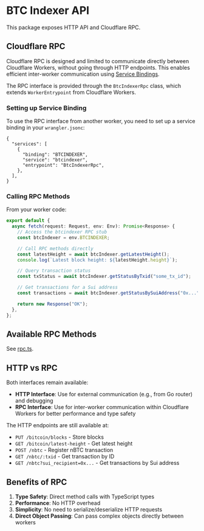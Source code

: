 # BTC Indexer API

This package exposes HTTP API and Cloudflare RPC.

## Cloudflare RPC

Cloudflare RPC is designed and limited to communicate directly between Cloudflare Workers, without going through HTTP endpoints. This enables efficient inter-worker communication using [Service Bindings](https://developers.cloudflare.com/workers/runtime-apis/bindings/service-bindings/rpc/).

The RPC interface is provided through the `BtcIndexerRpc` class, which extends `WorkerEntrypoint` from Cloudflare Workers.

### Setting up Service Binding

To use the RPC interface from another worker, you need to set up a service binding in your `wrangler.jsonc`:

```jsonc
{
  "services": [
    {
      "binding": "BTCINDEXER",
      "service": "btcindexer",
      "entrypoint": "BtcIndexerRpc",
    },
  ],
}
```

### Calling RPC Methods

From your worker code:

```typescript
export default {
  async fetch(request: Request, env: Env): Promise<Response> {
    // Access the btcindexer RPC stub
    const btcIndexer = env.BTCINDEXER;

    // Call RPC methods directly
    const latestHeight = await btcIndexer.getLatestHeight();
    console.log(`Latest block height: ${latestHeight.height}`);

    // Query transaction status
    const txStatus = await btcIndexer.getStatusByTxid("some_tx_id");

    // Get transactions for a Sui address
    const transactions = await btcIndexer.getStatusBySuiAddress("0x...");

    return new Response("OK");
  },
};
```

## Available RPC Methods

See [rpc.ts](./src/rpc.ts).

## HTTP vs RPC

Both interfaces remain available:

- **HTTP Interface**: Use for external communication (e.g., from Go router) and debugging
- **RPC Interface**: Use for inter-worker communication within Cloudflare Workers for better performance and type safety

The HTTP endpoints are still available at:

- `PUT /bitcoin/blocks` - Store blocks
- `GET /bitcoin/latest-height` - Get latest height
- `POST /nbtc` - Register nBTC transaction
- `GET /nbtc/:txid` - Get transaction by ID
- `GET /nbtc?sui_recipient=0x...` - Get transactions by Sui address

## Benefits of RPC

1. **Type Safety**: Direct method calls with TypeScript types
2. **Performance**: No HTTP overhead
3. **Simplicity**: No need to serialize/deserialize HTTP requests
4. **Direct Object Passing**: Can pass complex objects directly between workers
